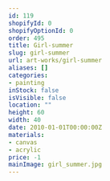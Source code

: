 ```yaml
---
id: 119
shopifyId: 0
shopifyOptionId: 0
order: 495
title: Girl-summer
slug: girl-summer
url: art-works/girl-summer
aliases: []
categories:
- painting
inStock: false
isVisible: false
location: ""
height: 60
width: 40
date: 2010-01-01T00:00:00Z
materials:
- canvas
- acrylic
price: -1
mainImage: girl_summer.jpg
---
```


